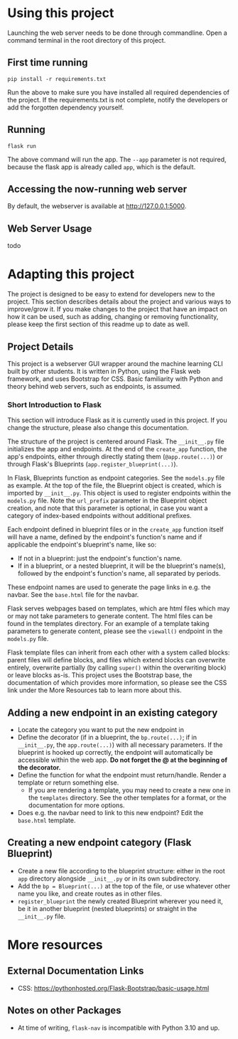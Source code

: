 # Using this project
Launching the web server needs to be done through commandline. Open a command terminal in the root directory of this project.

## First time running
```
pip install -r requirements.txt
```
Run the above to make sure you have installed all required dependencies of the project. If the requirements.txt is not complete, notify the developers or add the forgotten dependency yourself.

## Running

```
flask run
```
The above command will run the app. The `--app` parameter is not required, because the flask app is already called `app`, which is the default.

## Accessing the now-running web server
By default, the webserver is available at http://127.0.0.1:5000.

## Web Server Usage
todo

# Adapting this project
The project is designed to be easy to extend for developers new to the project. This section describes details about the project and various ways to improve/grow it. If you make changes to the project that have an impact on how it can be used, such as adding, changing or removing functionality, please keep the first section of this readme up to date as well.

## Project Details
This project is a webserver GUI wrapper around the machine learning CLI built by other students. It is written in Python, using the Flask web framework, and uses Bootstrap for CSS. Basic familiarity with Python and theory behind web servers, such as endpoints, is assumed.

### Short Introduction to Flask
This section will introduce Flask as it is currently used in this project. If you change the structure, please also change this documentation.

The structure of the project is centered around Flask. The `__init__.py` file initializes the app and endpoints. At the end of the `create_app` function, the app's endpoints, either through directly stating them (`@app.route(...)`) or through Flask's Blueprints (`app.register_blueprint(...)`).

In Flask, Blueprints function as endpoint categories. See the `models.py` file as example. At the top of the file, the Blueprint object is created, which is imported by `__init__.py`. This object is used to register endpoints within the `models.py` file. Note the `url_prefix` parameter in the Blueprint object creation, and note that this parameter is optional, in case you want a category of index-based endpoints without additional prefixes.

Each endpoint defined in blueprint files or in the `create_app` function itself will have a name, defined by the endpoint's function's name and if applicable the endpoint's blueprint's name, like so:

- If not in a blueprint: just the endpoint's function's name.
- If in a blueprint, or a nested blueprint, it will be the blueprint's name(s), followed by the endpoint's function's name, all separated by periods.

These endpoint names are used to generate the page links in e.g. the navbar. See the `base.html` file for the navbar.

Flask serves webpages based on templates, which are html files which may or may not take parameters to generate content. The html files can be found in the templates directory. For an example of a template taking parameters to generate content, please see the `viewall()` endpoint in the `models.py` file.

Flask template files can inherit from each other with a system called blocks: parent files will define blocks, and files which extend blocks can overwrite entirely, overwrite partially (by calling `super()` within the overwriting block) or leave blocks as-is. This project uses the Bootstrap base, the documentation of which provides more information, so please see the CSS link under the More Resources tab to learn more about this.

## Adding a new endpoint in an existing category

- Locate the category you want to put the new endpoint in
- Define the decorator (if in a blueprint, the `bp.route(...)`; if in `__init__.py`, the `app.route(...)`) with all necessary parameters. If the blueprint is hooked up correctly, the endpoint will automatically be accessible within the web app. **Do not forget the @ at the beginning of the decorator.**
- Define the function for what the endpoint must return/handle. Render a template or return something else.
	+ If you are rendering a template, you may need to create a new one in the `templates` directory. See the other templates for a format, or the documentation for more options.
- Does e.g. the navbar need to link to this new endpoint? Edit the `base.html` template.

## Creating a new endpoint category (Flask Blueprint)

- Create a new file according to the blueprint structure: either in the root `app` directory alongside `__init__.py` or in its own subdirectory. 
- Add the `bp = Blueprint(...)` at the top of the file, or use whatever other name you like, and create routes as in other files.
- `register_blueprint` the newly created Blueprint wherever you need it, be it in another blueprint (nested blueprints) or straight in the `__init__.py` file.

# More resources
## External Documentation Links

- CSS: https://pythonhosted.org/Flask-Bootstrap/basic-usage.html

## Notes on other Packages

- At time of writing, `flask-nav` is incompatible with Python 3.10 and up.